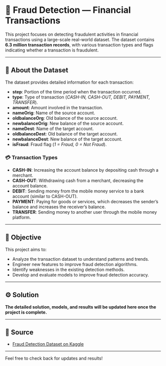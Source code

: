 # 📌 Fraud Detection — Financial Transactions

This project focuses on detecting fraudulent activities in financial transactions using a large-scale real-world dataset. The dataset contains **6.3 million transaction records**, with various transaction types and flags indicating whether a transaction is fraudulent.

---

## 📂 About the Dataset

The dataset provides detailed information for each transaction:

- **step**: Portion of the time period when the transaction occurred.
- **type**: Type of transaction (*CASH-IN, CASH-OUT, DEBIT, PAYMENT, TRANSFER*).
- **amount**: Amount involved in the transaction.
- **nameOrig**: Name of the source account.
- **oldbalanceOrg**: Old balance of the source account.
- **newbalanceOrig**: New balance of the source account.
- **nameDest**: Name of the target account.
- **oldbalanceDest**: Old balance of the target account.
- **newbalanceDest**: New balance of the target account.
- **isFraud**: Fraud flag (*1 = Fraud, 0 = Not Fraud*).

### 💳 Transaction Types

- **CASH-IN**: Increasing the account balance by depositing cash through a merchant.
- **CASH-OUT**: Withdrawing cash from a merchant, decreasing the account balance.
- **DEBIT**: Sending money from the mobile money service to a bank account (similar to CASH-OUT).
- **PAYMENT**: Paying for goods or services, which decreases the sender’s balance and increases the receiver’s balance.
- **TRANSFER**: Sending money to another user through the mobile money platform.

---

## 🎯 Objective

This project aims to:
- Analyze the transaction dataset to understand patterns and trends.
- Engineer new features to improve fraud detection algorithms.
- Identify weaknesses in the existing detection methods.
- Develop and evaluate models to improve fraud detection accuracy.

---

## ⚙️ Solution

**The detailed solution, models, and results will be updated here once the project is complete.**

---

## 📑 Source

- [Fraud Detection Dataset on Kaggle](https://www.kaggle.com/datasets/amanalisiddiqui/fraud-detection-dataset/data)

---

Feel free to check back for updates and results!
